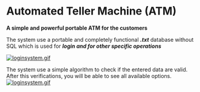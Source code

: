 # Automated Teller Machine (ATM)

**A simple and powerful portable ATM for the customers**

The system use a portable and completely functional ***.txt*** database without SQL
which is used for ***login and for other specific operations***

[![loginsystem.gif](https://i.postimg.cc/2yPdc85M/loginsystem.gif)](https://postimg.cc/2L7B3Yh7)

The system use a simple algorithm to check if the entered data are valid.
After this verifications, you will be able to see all available options.
[![loginsystem.gif](https://i.postimg.cc/2yPdc85M/loginsystem.gif)](https://postimg.cc/2L7B3Yh7)
